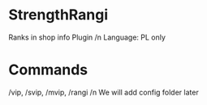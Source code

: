 # StrengthRangi
Ranks in shop info Plugin /n
Language: PL only
# Commands
/vip, /svip, /mvip, /rangi /n
We will add config folder later
